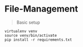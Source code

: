 # File-Management
> Basic setup
```
virtualenv venv
source venv/bin/activate
pip install -r requirements.txt
```